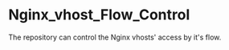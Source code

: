 Nginx_vhost_Flow_Control
========================

The repository can control the Nginx vhosts' access by it's flow.
